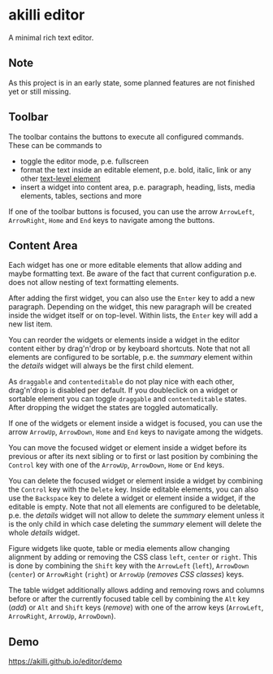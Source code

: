 # akilli editor

A minimal rich text editor.

## Note

As this project is in an early state, some planned features are not finished yet or still missing.

## Toolbar

The toolbar contains the buttons to execute all configured commands. These can be commands to

- toggle the editor mode, p.e. fullscreen
- format the text inside an editable element, p.e. bold, italic, link or any other [text-level element](https://html.spec.whatwg.org/multipage/text-level-semantics.html)
- insert a widget into content area, p.e. paragraph, heading, lists, media elements, tables, sections and more 

If one of the toolbar buttons is focused, you can use the arrow `ArrowLeft`, `ArrowRight`, `Home` and `End` keys to navigate among the buttons.

## Content Area

Each widget has one or more editable elements that allow adding and maybe formatting text. Be aware of the fact that current configuration p.e. does not allow nesting of text formatting elements.

After adding the first widget, you can also use the `Enter` key to add a new paragraph. Depending on the widget, this new paragraph will be created inside the widget itself or on top-level. Within lists, the `Enter` key will add a new list item.

You can reorder the widgets or elements inside a widget in the editor content either by drag'n'drop or by keyboard shortcuts. Note that not all elements are configured to be sortable, p.e. the *summary* element within the *details* widget will always be the first child element.

As `draggable` and `contenteditable` do not play nice with each other, drag'n'drop is disabled per default. If you doubleclick on a widget or sortable element you can toggle `draggable` and `contenteditable` states. After dropping the widget the states are toggled automatically.

If one of the widgets or element inside a widget is focused, you can use the arrow `ArrowUp`, `ArrowDown`, `Home` and `End` keys to navigate among the widgets.

You can move the focused widget or element inside a widget before its previous or after its next sibling or to first or last position by combining the `Control` key with one of the `ArrowUp`, `ArrowDown`, `Home` or `End` keys.

You can delete the focused widget or element inside a widget by combining the `Control` key with the `Delete` key. Inside editable elements, you can also use the `Backspace` key to delete a widget or element inside a widget, if the editable is empty. Note that not all elements are configured to be deletable, p.e. the *details* widget will not allow to delete the *summary* element unless it is the only child in which case deleting the *summary* element will delete the whole *details* widget.

Figure widgets like quote, table or media elements allow changing alignment by adding or removing the CSS class `left`, `center` or `right`. This is done by combining the `Shift` key with the `ArrowLeft` (`left`), `ArrowDown` (`center`) or `ArrowRight` (`right`) or `ArrowUp` (*removes CSS classes*) keys.

The table widget additionally allows adding and removing rows and columns before or after the currently focused table cell by combining the `Alt` key (*add*) or `Alt` and `Shift` keys (*remove*) with one of the arrow keys (`ArrowLeft`, `ArrowRight`, `ArrowUp`, `ArrowDown`).

## Demo

https://akilli.github.io/editor/demo
